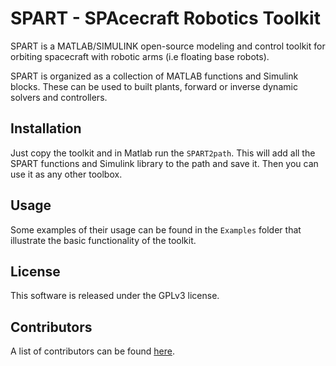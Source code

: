 # SPART - SPAcecraft Robotics Toolkit

SPART is a MATLAB/SIMULINK open-source modeling and control toolkit for orbiting spacecraft with robotic arms (i.e floating base robots).

SPART is organized as a collection of MATLAB functions and Simulink blocks. These can be used to built plants, forward or inverse dynamic solvers and controllers.

## Installation

Just copy the toolkit and in Matlab run the `SPART2path`. This will add all the SPART functions and Simulink library to the path and save it. Then you can use it as any other toolbox.

## Usage

Some examples of their usage can be found in the `Examples` folder that illustrate the basic functionality of the toolkit.

## License

This software is released under the GPLv3 license.

## Contributors

A list of contributors can be found [here](contributors.md).



